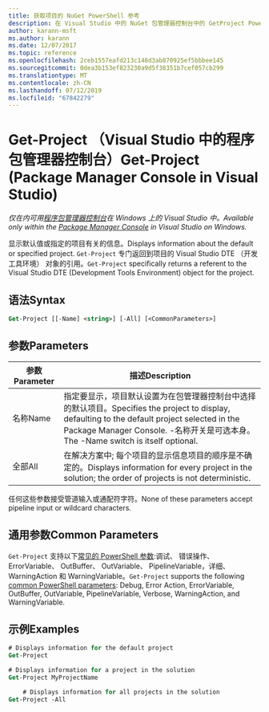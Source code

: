 ```yaml
---
title: 获取项目的 NuGet PowerShell 参考
description: 在 Visual Studio 中的 NuGet 包管理器控制台中的 GetProject PowerShell 命令参考。
author: karann-msft
ms.author: karann
ms.date: 12/07/2017
ms.topic: reference
ms.openlocfilehash: 2ceb1557eafd213c148d3ab870925ef5bbbee145
ms.sourcegitcommit: 0dea3b153ef823230a9d5f38351b7cef057cb299
ms.translationtype: MT
ms.contentlocale: zh-CN
ms.lasthandoff: 07/12/2019
ms.locfileid: "67842279"
---
```

# <a name="get-project-package-manager-console-in-visual-studio"></a><span data-ttu-id="f3355-103">Get-Project （Visual Studio 中的程序包管理器控制台）</span><span class="sxs-lookup"><span data-stu-id="f3355-103">Get-Project (Package Manager Console in Visual Studio)</span></span>

<span data-ttu-id="f3355-104">*仅在内可用[程序包管理器控制台](package-manager-console.md)在 Windows 上的 Visual Studio 中。*</span><span class="sxs-lookup"><span data-stu-id="f3355-104">*Available only within the [Package Manager Console](package-manager-console.md) in Visual Studio on Windows.*</span></span>

<span data-ttu-id="f3355-105">显示默认值或指定的项目有关的信息。</span><span class="sxs-lookup"><span data-stu-id="f3355-105">Displays information about the default or specified project.</span></span> <span data-ttu-id="f3355-106">`Get-Project` 专门返回到项目的 Visual Studio DTE （开发工具环境） 对象的引用。</span><span class="sxs-lookup"><span data-stu-id="f3355-106">`Get-Project` specifically returns a referent to the Visual Studio DTE (Development Tools Environment) object for the project.</span></span>

## <a name="syntax"></a><span data-ttu-id="f3355-107">语法</span><span class="sxs-lookup"><span data-stu-id="f3355-107">Syntax</span></span>

```ps
Get-Project [[-Name] <string>] [-All] [<CommonParameters>]
```

## <a name="parameters"></a><span data-ttu-id="f3355-108">参数</span><span class="sxs-lookup"><span data-stu-id="f3355-108">Parameters</span></span>

| <span data-ttu-id="f3355-109">参数</span><span class="sxs-lookup"><span data-stu-id="f3355-109">Parameter</span></span> | <span data-ttu-id="f3355-110">描述</span><span class="sxs-lookup"><span data-stu-id="f3355-110">Description</span></span> |
| --- | --- |
| <span data-ttu-id="f3355-111">名称</span><span class="sxs-lookup"><span data-stu-id="f3355-111">Name</span></span> | <span data-ttu-id="f3355-112">指定要显示，项目默认设置为在包管理器控制台中选择的默认项目。</span><span class="sxs-lookup"><span data-stu-id="f3355-112">Specifies the project to display, defaulting to the default project selected in the Package Manager Console.</span></span> <span data-ttu-id="f3355-113">-名称开关是可选本身。</span><span class="sxs-lookup"><span data-stu-id="f3355-113">The -Name switch is itself optional.</span></span> |
| <span data-ttu-id="f3355-114">全部</span><span class="sxs-lookup"><span data-stu-id="f3355-114">All</span></span> | <span data-ttu-id="f3355-115">在解决方案中; 每个项目的显示信息项目的顺序是不确定的。</span><span class="sxs-lookup"><span data-stu-id="f3355-115">Displays information for every project in the solution; the order of projects is not deterministic.</span></span> |

<span data-ttu-id="f3355-116">任何这些参数接受管道输入或通配符字符。</span><span class="sxs-lookup"><span data-stu-id="f3355-116">None of these parameters accept pipeline input or wildcard characters.</span></span>

## <a name="common-parameters"></a><span data-ttu-id="f3355-117">通用参数</span><span class="sxs-lookup"><span data-stu-id="f3355-117">Common Parameters</span></span>

<span data-ttu-id="f3355-118">`Get-Project` 支持以下[常见的 PowerShell 参数](http://go.microsoft.com/fwlink/?LinkID=113216):调试、 错误操作、 ErrorVariable、 OutBuffer、 OutVariable、 PipelineVariable，详细、 WarningAction 和 WarningVariable。</span><span class="sxs-lookup"><span data-stu-id="f3355-118">`Get-Project` supports the following [common PowerShell parameters](http://go.microsoft.com/fwlink/?LinkID=113216): Debug, Error Action, ErrorVariable, OutBuffer, OutVariable, PipelineVariable, Verbose, WarningAction, and WarningVariable.</span></span>

## <a name="examples"></a><span data-ttu-id="f3355-119">示例</span><span class="sxs-lookup"><span data-stu-id="f3355-119">Examples</span></span>

```ps
# Displays information for the default project
Get-Project

# Displays information for a project in the solution
Get-Project MyProjectName

    # Displays information for all projects in the solution
Get-Project -All
```